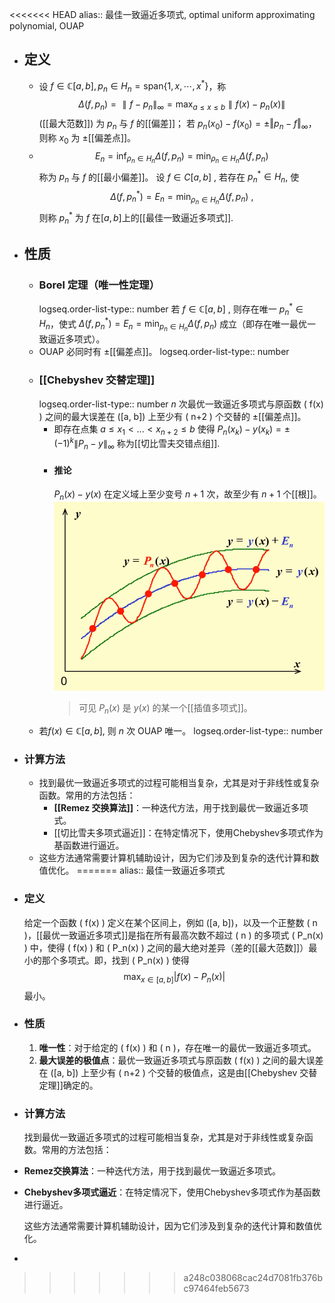 <<<<<<< HEAD
alias:: 最佳一致逼近多项式, optimal uniform approximating polynomial, OUAP

- ## 定义
	- 设 $f\in \mathbb C[a,b], p_{n}\in H_{n}=\mathrm{span}\left\{1,x,\cdots,x^{*}\right\}$，称
	  $$
	  \Delta(f,p_{n})=\parallel f-p_{n}\parallel_{\infty}=\max_{a\leq x\leq b}\parallel f(x)-p_{n}(x)\parallel 
	  $$
	  ([[最大范数]])
	  为 $p_{n}$ 与 $f$ 的[[偏差]]； 
	  若 $p_n(x_0)-f(x_0)=\pm\Vert p_n-f\Vert_\infty$，则称 $x_0$  为 $\pm$[[偏差点]]。
	- $$
	  E_{n}=\inf_{\rho_{n}\in H_{n}}\Delta(f,p_{n})=\min_{\rho_{n}\in H_{n}}\Delta(f,p_{n})
	  $$
	  称为 $p_n$ 与 $f$ 的[[最小偏差]]。
	  设 $f\in C[a,b]$ , 若存在 $p_n^*\in H_n$, 使
	  $$
	  \Delta(f,p_{n}^{*})=E_{n}=\min_{\rho_{n}\in H_{n}}\Delta(f,p_{n})\:,
	  $$
	  则称 $p_n^*$ 为 $f$ 在$[a,b]$上的[[最佳一致逼近多项式]].
- ## 性质
	- ### Borel 定理（唯一性定理）
	  logseq.order-list-type:: number
	  若 $f\in \mathbb C[a,b]$ , 则存在唯一 $p_n^*\in H_n$，使式 $\Delta(f, p_n^*)=E_n=\min_{p_n\in H_n}\Delta(f, p_n)$ 成立（即存在唯一最优一致逼近多项式）。
	- OUAP 必同时有 $±$[[偏差点]]。
	  logseq.order-list-type:: number
	- ### [[Chebyshev 交替定理]]
	  logseq.order-list-type:: number
	  $n$ 次最优一致逼近多项式与原函数 \( f(x) \) 之间的最大误差在 \([a, b]\) 上至少有 \( n+2 \) 个交替的 $\pm$[[偏差点]]。
		- 即存在点集 $a\leq x_1<...<x_{n+2}\leq b$ 使得 $P_n(x_k)-y(x_k)=\pm(-1)^k\left\|P_n-y\right\|_\infty$ 称为[[切比雪夫交错点组]].
		- #### 推论
		  ${P_n(x)-y(x)}$ 在定义域上至少变号 $n+1$ 次，故至少有 $n+1$ 个[[根]]。
		  ![image.png](../assets/image_1705132073622_0.png)
		  > 可见 $P_n(x)$ 是 $y(x)$ 的某一个[[插值多项式]]。
	- 若$f(x)\in \mathbb C[a,b]$, 则 $n$ 次 OUAP 唯一。
	  logseq.order-list-type:: number
- ### 计算方法
	- 找到最优一致逼近多项式的过程可能相当复杂，尤其是对于非线性或复杂函数。常用的方法包括：
		- **[[Remez 交换算法]]**：一种迭代方法，用于找到最优一致逼近多项式。
		- [[切比雪夫多项式逼近]]：在特定情况下，使用Chebyshev多项式作为基函数进行逼近。
	- 这些方法通常需要计算机辅助设计，因为它们涉及到复杂的迭代计算和数值优化。
=======
alias:: 最佳一致逼近多项式

- ### 定义
  给定一个函数 \( f(x) \) 定义在某个区间上，例如 \([a, b]\)，以及一个正整数 \( n \)，[[最优一致逼近多项式]]是指在所有最高次数不超过 \( n \) 的多项式 \( P_n(x) \) 中，使得 \( f(x) \) 和 \( P_n(x) \) 之间的最大绝对差异（差的[[最大范数]]）最小的那个多项式。即，找到 \( P_n(x) \) 使得
  $$ \max_{x \in [a, b]} |f(x) - P_n(x)| $$
  最小。
- ### 性质
  1. **唯一性**：对于给定的 \( f(x) \) 和 \( n \)，存在唯一的最优一致逼近多项式。
  2. **最大误差的极值点**：最优一致逼近多项式与原函数 \( f(x) \) 之间的最大误差在 \([a, b]\) 上至少有 \( n+2 \) 个交替的极值点，这是由[[Chebyshev 交替定理]]确定的。
- ### 计算方法
  找到最优一致逼近多项式的过程可能相当复杂，尤其是对于非线性或复杂函数。常用的方法包括：
- **Remez交换算法**：一种迭代方法，用于找到最优一致逼近多项式。
- **Chebyshev多项式逼近**：在特定情况下，使用Chebyshev多项式作为基函数进行逼近。
  
  这些方法通常需要计算机辅助设计，因为它们涉及到复杂的迭代计算和数值优化。
-
>>>>>>> a248c038068cac24d7081fb376bc97464feb5673
